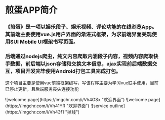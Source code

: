# 煎蛋APP简介
### <p> 《煎蛋》是一项以娱乐段子、娱乐视频、评论功能的在线浏览App。其前端主要使用vue.js用户界面的渐进式框架，为求前端界面美观使用SUI Mobile UI框架书写页面。</p>

### <p>  后端通过nodejs爬虫，纯文内容爬取内涵段子内容，视频内容爬取快手数据，前后端以json存储和交换文本信息，ajax实现前后端数据交互，项目开发完毕使用Android打包工具完成打包。

</p>

<p>这个项目主要是使用vue前端框架编写，写该程序主要为学习vue联手使用，目前已停止更新，且后端服务丧失连接功能</p>
![welcome page](https://imgchr.com/i/Vh4GSx "欢迎界面")
![welcome page](https://imgchr.com/i/Vh41YR "欢迎界面")
![service outline](https://imgchr.com/i/Vh43f1 "掉线")
